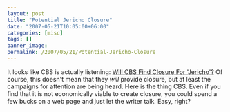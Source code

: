 ```yaml
---
layout: post
title: "Potential Jericho Closure"
date: "2007-05-21T10:05:00+06:00"
categories: [misc]
tags: []
banner_image: 
permalink: /2007/05/21/Potential-Jericho-Closure
---
```


It looks like CBS is actually listening: <a href="http://www.syfyportal.com/news423672.html">Will CBS Find Closure For 'Jericho'?</a> Of course, this doesn't mean that they <i>will</i> provide closure, but at least the campaigns for attention are being heard. Here is the thing CBS. Even if you find that it is not economically viable to create closure, you could spend a few bucks on a web page and just let the writer talk. Easy, right?